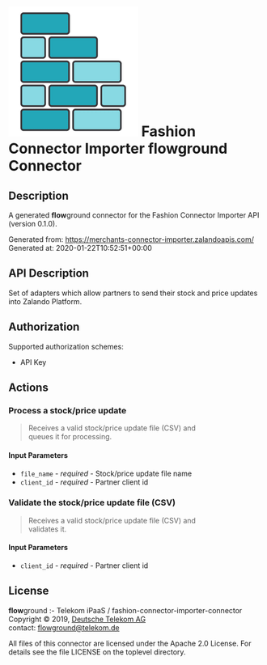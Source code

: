 # ![LOGO](logo.png) Fashion Connector Importer **flow**ground Connector

## Description

A generated **flow**ground connector for the Fashion Connector Importer API (version 0.1.0).

Generated from: https://merchants-connector-importer.zalandoapis.com/<br/>
Generated at: 2020-01-22T10:52:51+00:00

## API Description

Set of adapters which allow partners to send their stock and price updates into Zalando Platform.<br/>

## Authorization

Supported authorization schemes:
- API Key


## Actions

### Process a stock/price update
> Receives a valid stock/price update file (CSV) and<br/>
> queues it for processing.<br/>

#### Input Parameters
* `file_name` - _required_ - Stock/price update file name<br/>
* `client_id` - _required_ - Partner client id<br/>

### Validate the stock/price update file (CSV)
> Receives a valid stock/price update file (CSV) and<br/>
> validates it.<br/>

#### Input Parameters
* `client_id` - _required_ - Partner client id<br/>

## License

**flow**ground :- Telekom iPaaS / fashion-connector-importer-connector<br/>
Copyright © 2019, [Deutsche Telekom AG](https://www.telekom.de)<br/>
contact: flowground@telekom.de

All files of this connector are licensed under the Apache 2.0 License. For details
see the file LICENSE on the toplevel directory.
